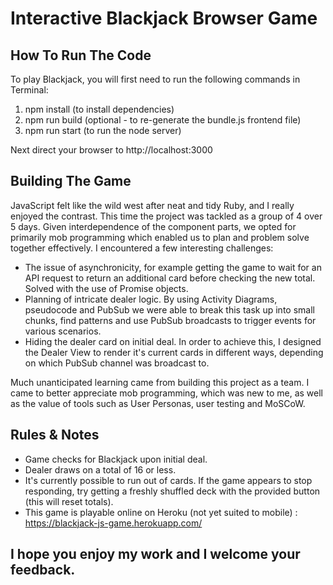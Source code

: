 # Interactive Blackjack Browser Game

## How To Run The Code

To play Blackjack, you will first need to run the following commands in Terminal:

1. npm install (to install dependencies)
2. npm run build (optional - to re-generate the bundle.js frontend file)
3. npm run start (to run the node server)

Next direct your browser to http://localhost:3000

## Building The Game

JavaScript felt like the wild west after neat and tidy Ruby, and I really enjoyed the contrast. This time the project was tackled as a group of 4 over 5 days. Given interdependence of the component parts, we opted for primarily mob programming which enabled us to plan and problem solve together effectively. I encountered a few interesting challenges:
  - The issue of asynchronicity, for example getting the game to wait for an API request to return an additional card before checking the new total. Solved with the use of Promise objects.
  - Planning of intricate dealer logic. By using Activity Diagrams, pseudocode and PubSub we were able to break this task up into small chunks, find patterns and use PubSub broadcasts to trigger events for various scenarios.
  - Hiding the dealer card on initial deal. In order to achieve this, I designed the Dealer View to render it's current cards in different ways, depending on which PubSub channel was broadcast to.

Much unanticipated learning came from building this project as a team. I came to better appreciate mob programming, which was new to me, as well as the value of tools such as User Personas, user testing and MoSCoW.

## Rules & Notes

- Game checks for Blackjack upon initial deal.
- Dealer draws on a total of 16 or less.
- It's currently possible to run out of cards. If the game appears to stop responding, try getting a freshly shuffled deck with the provided button (this will reset totals).
- This game is playable online on Heroku (not yet suited to mobile) : https://blackjack-js-game.herokuapp.com/

## I hope you enjoy my work and I welcome your feedback.
